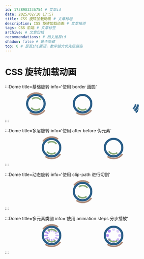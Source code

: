 ```yaml
---
id: 1738983236754 # 文章id
date: 2025/02/10 17:57
title: CSS 旋转加载动画 # 文章标题
description: CSS 旋转加载动画 # 文章描述
tags: CSS 前端 # 文章标签
archive: # 文章归档
recommendations: # 相关推荐id
shadow: false # 是否隐藏
top: 0 # 是否zhi置顶，数字越大优先级越高
---
```


# CSS 旋转加载动画

:::Dome title=基础旋转 info='使用 border 画圆'

<div class="flex">
  <div class="circle circle1"></div>
  <div class="circle circle2"></div>
  <div class="circle circle3"></div>
</div>

<style>
  .flex {
    display: flex;
    justify-content: space-evenly;
    flex-wrap: wrap;
    gap: 20px;
    align-items: center;
  }

  /* 整体 */
  .circle {
    font-size: 50px;
    width: 1em;
    height: 1em;
    border-radius: 50%;
    border: 0.15em solid #2a5e88;
    animation: rotate 1s infinite linear;
  }

  /* 个体1 */
  .circle1 {
    border-left-color: transparent;
  }
  
  /* 个体2 */
  .circle2 {
    border-left-color: transparent;
    border-right-color: transparent;
  }
  
  /* 个体3 */
  .circle3 {
    border-left-color: #2a5e8833;
    border-right-color: #2a5e8833;
  }

  /* 动画 */
  @keyframes rotate {
    0% {
      transform: rotate(0deg);
    }
    100% {
      transform: rotate(360deg);
    }
  }
</style>

:::

:::Dome title=多层旋转 info='使用 after before 伪元素'

<div class="flex">
  <div class="circle circle1"></div>
  <div class="circle circle2"></div>
</div>

<style>
  .flex {
    display: flex;
    justify-content: space-evenly;
    flex-wrap: wrap;
    gap: 20px;
    align-items: center;
  }

  /* 整体 */
  .circle {
    position: relative;
    font-size: 50px;
    width: 1em;
    height: 1em;
    border-radius: 50%;
    border: 0.1em solid #2a5e88;
    animation: rotate 1s infinite linear;
  }
  .circle::before {
    content: '';
    position: absolute;
    width: 1.3em;
    height: 1.3em;
    left: -0.25em;
    top: -0.25em;
    border-radius: 50%;
    border: 0.1em solid #2a5e88;
  }
  .circle::after {
    content: '';
    position: absolute;
    width: 0.7em;
    height: 0.7em;
    left: 0.05em;
    top: 0.05em;
    border-radius: 50%;
    border: 0.1em solid #2a5e88;
  }

  /* 个体1 */
  .circle1 {
    border-left-color: transparent;
    border-right-color: transparent;
  }
  .circle1::before {
    border-color: #a87;
    border-left-color: transparent;
    border-right-color: transparent;
    animation: rotate 2s infinite linear reverse;
  }
  .circle1::after {
    border-color: #8a7;
    border-left-color: transparent;
    border-right-color: transparent;
    animation: rotate 3s infinite linear;
  }
  
  /* 个体2 */
  .circle2 {
    border-left-color: transparent;
    border-right-color: transparent;
    border-top-color: transparent;
  }
  .circle2::before {
    border-color: #a87;
    border-left-color: transparent;
    border-right-color: transparent;
    border-top-color: transparent;
    animation: rotate 2s infinite linear reverse;
  }
  .circle2::after {
    border-color: #8a7;
    border-left-color: transparent;
    border-right-color: transparent;
    border-top-color: transparent;
    animation: rotate 2s infinite linear;
  }
  
  /* 动画 */
  @keyframes rotate {
    0% {
      transform: rotate(0deg);
    }
    100% {
      transform: rotate(360deg);
    }
  }
</style>

:::

:::Dome title=动态旋转 info='使用 clip-path 进行切割'

<div class="flex">
  <div class="circle circle1"></div>
</div>

<style>
  .flex {
    display: flex;
    justify-content: space-evenly;
    flex-wrap: wrap;
    gap: 20px;
    align-items: center;
  }

  /* 整体 */
  .circle {
    position: relative;
    font-size: 50px;
    width: 1em;
    height: 1em;
    border-radius: 50%;
    border: 0.15em solid #2a5e88;
    animation: clip 2s infinite linear;
  } 

  /* 个体1 */
  .circle1 {
  }

  /* 动画 */
  @keyframes clip {
    0% {
      transform: rotate(0deg);
      clip-path: polygon(50% 50%,  100% 100%, 100% 50%, 100% 50%, 100% 50%, 100% 50%, 100% 50%);
    }
    14.3% {
      clip-path: polygon(50% 50%,  100% 100%, 100% 50%, 100% 0%, 100% 0%, 100% 0%, 100% 0%);
    }
    28.6% {
      clip-path: polygon(50% 50%,  100% 100%, 100% 50%, 100% 0%, 0% 0%, 0% 0%, 0% 0%);
    }
    42.6% {
      clip-path: polygon(50% 50%,  100% 100%, 100% 50%, 100% 0%, 0% 0%, 0% 100%, 0% 100%);
    }
    50% {
      transform: rotate(500deg);
      clip-path: polygon(50% 50%,  100% 100%, 100% 50%, 100% 0%, 0% 0%, 0% 100%, 50% 100%);
    }
    57.1% {
      clip-path: polygon(50% 50%,  100% 100%, 100% 50%, 100% 0%, 0% 0%, 0% 100%, 0% 100%);
    }
    71.4% {
      clip-path: polygon(50% 50%,  100% 100%, 100% 50%, 100% 0%, 0% 0%, 0% 0%, 0% 0%);
    }
    85.7% {
      clip-path: polygon(50% 50%,  100% 100%, 100% 50%, 100% 0%, 100% 0%, 100% 0%, 100% 0%);
    }
    100% {
      transform: rotate(720deg);
      clip-path: polygon(50% 50%,  100% 100%, 100% 50%, 100% 50%, 100% 50%, 100% 50%, 100% 50%);
    }
  }
</style>

:::

:::Dome title=多元素类圆 info='使用 animation steps 分步播放'

<div class="flex">
  <div class="circle circle1">
    <div style="rotate: 0deg; opacity: 0.4" ></div>
    <div style="rotate: 30deg; opacity: 0.45" ></div>
    <div style="rotate: 60deg; opacity: 0.5" ></div>
    <div style="rotate: 90deg; opacity: 0.55" ></div>
    <div style="rotate: 120deg; opacity: 0.6" ></div>
    <div style="rotate: 150deg; opacity: 0.65" ></div>
    <div style="rotate: 180deg; opacity: 0.7" ></div>
    <div style="rotate: 210deg; opacity: 0.75" ></div>
    <div style="rotate: 240deg; opacity: 0.8" ></div>
    <div style="rotate: 270deg; opacity: 0.85" ></div>
    <div style="rotate: 300deg; opacity: 0.9" ></div>
    <div style="rotate: 330deg; opacity: 0.95" ></div>
  </div>
  <div class="circle circle2">
    <div style="rotate: 0deg; opacity: 0.3" ></div>
    <div style="rotate: 45deg; opacity: 0.4" ></div>
    <div style="rotate: 90deg; opacity: 0.5" ></div>
    <div style="rotate: 135deg; opacity: 0.6" ></div>
    <div style="rotate: 180deg; opacity: 0.7" ></div>
    <div style="rotate: 225deg; opacity: 0.8" ></div>
    <div style="rotate: 270deg; opacity: 0.9" ></div>
    <div style="rotate: 315deg; opacity: 1" ></div>
  </div>
</div>

<style>
  .flex {
    display: flex;
    justify-content: space-evenly;
    flex-wrap: wrap;
    gap: 20px;
    align-items: center;
  }

  /* 整体 */
  .circle {
    position: relative;
    font-size: 50px;
    width: 1em;
    height: 1em;
  }
  .circle > div {
    position: absolute;
    top: 0;
    background: #a8e;
    transform-origin: center 0.5em;
  }

  /* 个体1 */
  .circle1 {
    animation: rotate 1s steps(12) 0s infinite;
  }
  .circle1 > div {
    left: calc(50% - 0.05em);
    height: 0.25em;
    width: 0.1em;
    border-radius: 1em;
  }

  /* 个体2 */
  .circle2 {
    animation: rotate 1s steps(8) 0s infinite;
  }
  .circle2 > div {
    left: calc(50% - 0.1em);
    height: 0.2em;
    width: 0.2em;
    border-radius: 1em;
  }

  /* 动画 */
  @keyframes rotate {
    0% {
      transform: rotate(0deg);
    }
    100% {
      transform: rotate(360deg);
    }
  }
</style>

:::
